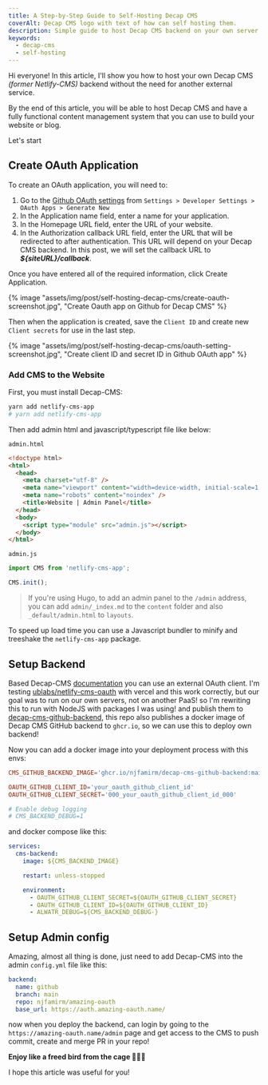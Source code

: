 ```yaml
---
title: A Step-by-Step Guide to Self-Hosting Decap CMS
coverAlt: Decap CMS logo with text of how can self hosting them.
description: Simple guide to host Decap CMS backend on your own server.
keywords:
  - decap-cms
  - self-hosting
---
```


Hi everyone!
In this article, I'll show you how to host your own Decap CMS _(former Netlify-CMS)_ backend without the need for another external service.

By the end of this article, you will be able to host Decap CMS and have a fully functional content management system that you can use to build your website or blog.

Let's start

## Create OAuth Application

To create an OAuth application, you will need to:

1. Go to the [Github OAuth settings](https://github.com/settings/applications/new) from `Settings > Developer Settings > OAuth Apps > Generate New`
2. In the Application name field, enter a name for your application.
3. In the Homepage URL field, enter the URL of your website.
4. In the Authorization callback URL field, enter the URL that will be redirected to after authentication. This URL will depend on your Decap CMS backend. In this post, we will set the callback URL to _**${siteURL}/callback**_.

Once you have entered all of the required information, click Create Application.

{% image "assets/img/post/self-hosting-decap-cms/create-oauth-screenshot.jpg", "Create Oauth app on Github for Decap CMS" %}

Then when the application is created, save the `Client ID` and create new `Client secrets` for use in the last step.

{% image "assets/img/post/self-hosting-decap-cms/oauth-setting-screenshot.jpg", "Create client ID and secret ID in Github OAuth app" %}

### Add CMS to the Website

First, you must install Decap-CMS:

```sh
yarn add netlify-cms-app
# yarn add netlify-cms-app
```

Then add admin html and javascript/typescript file like below:

`admin.html`

```html
<!doctype html>
<html>
  <head>
    <meta charset="utf-8" />
    <meta name="viewport" content="width=device-width, initial-scale=1.0" />
    <meta name="robots" content="noindex" />
    <title>Website | Admin Panel</title>
  </head>
  <body>
    <script type="module" src="admin.js"></script>
  </body>
</html>
```

`admin.js`

```js
import CMS from 'netlify-cms-app';

CMS.init();
```

> If you're using Hugo, to add an admin panel to the `/admin` address, you can add `admin/_index.md` to the `content` folder and also `_default/admin.html` to `layouts`.

To speed up load time you can use a Javascript bundler to minify and treeshake the `netlify-cms-app` package.

## Setup Backend

Based Decap-CMS [documentation](https://decapcms.org/docs/external-oauth-clients/)
you can use an external OAuth client.
I'm testing [ublabs/netlify-cms-oauth](https://github.com/ublabs/netlify-cms-oauth) with vercel and this work correctly, but our goal was to run on our own servers, not on another PaaS! so I'm rewriting this to run with NodeJS with packages I was using! and publish them to [decap-cms-github-backend](https://github.com/njfamirm/decap-cms-github-backend), this repo also publishes a docker image of Decap CMS GitHub backend to `ghcr.io`, so we can use this to deploy own backend!

Now you can add a docker image into your deployment process with this envs:

```toml
CMS_GITHUB_BACKEND_IMAGE='ghcr.io/njfamirm/decap-cms-github-backend:main'

OAUTH_GITHUB_CLIENT_ID='your_oauth_github_client_id'
OAUTH_GITHUB_CLIENT_SECRET='000_your_oauth_github_client_id_000'

# Enable debug logging
# CMS_BACKEND_DEBUG=1
```

and docker compose like this:

```yaml
services:
  cms-backend:
    image: ${CMS_BACKEND_IMAGE}

    restart: unless-stopped

    environment:
      - OAUTH_GITHUB_CLIENT_SECRET=${OAUTH_GITHUB_CLIENT_SECRET}
      - OAUTH_GITHUB_CLIENT_ID=${OAUTH_GITHUB_CLIENT_ID}
      - ALWATR_DEBUG=${CMS_BACKEND_DEBUG-}
```

## Setup Admin config

Amazing, almost all thing is done, just need to add Decap-CMS into the admin `config.yml` file like this:

```yaml
backend:
  name: github
  branch: main
  repo: njfamirm/amazing-oauth
  base_url: https://auth.amazing-oauth.name/
```

now when you deploy the backend, can login by going to the `https://amazing-oauth.name/admin` page and get access to the CMS to push commit, create and merge PR in your repo!

**Enjoy like a freed bird from the cage ✌🏻💎**

I hope this article was useful for you!
